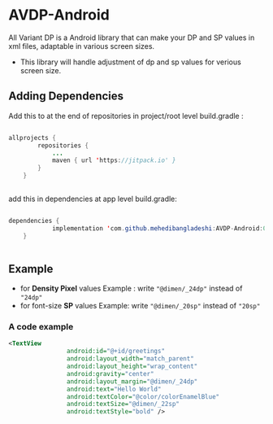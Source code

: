 # AVDP-Android
All Variant DP is a Android library that can make your DP and SP values in xml files, adaptable in various screen sizes. 

- This library will handle adjustment of dp and sp values for verious screen size.   

## Adding Dependencies

Add this to at the end of repositories in project/root level build.gradle :  

```java

allprojects {
		repositories {
			...
			maven { url 'https://jitpack.io' }
		}
	}
  
```

add this in dependencies at app level build.gradle:

```java

dependencies {
	        implementation 'com.github.mehedibangladeshi:AVDP-Android:0.1.0'
	}
  
```

## Example

- for <b>Density Pixel</b> values Example : write `"@dimen/_24dp"` instead of `"24dp"`
- for font-size <b>SP</b> values Example: write `"@dimen/_20sp"` instead of `"20sp"`


### A code example
``` xml
<TextView
                android:id="@+id/greetings"
                android:layout_width="match_parent"
                android:layout_height="wrap_content"
                android:gravity="center"
                android:layout_margin="@dimen/_24dp"
                android:text="Hello World"
                android:textColor="@color/colorEnamelBlue"
                android:textSize="@dimen/_22sp"
                android:textStyle="bold" />
```
